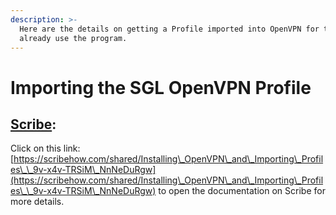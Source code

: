 ```yaml
---
description: >-
  Here are the details on getting a Profile imported into OpenVPN for those who
  already use the program.
---
```


# Importing the SGL OpenVPN Profile

## [Scribe](https://scribehow.com/shared/Installing\_OpenVPN\_and\_Importing\_Profiles\_\_9v-x4v-TRSiM\_NnNeDuRgw):

Click on this link: [https://scribehow.com/shared/Installing\_OpenVPN\_and\_Importing\_Profiles\_\_9v-x4v-TRSiM\_NnNeDuRgw](https://scribehow.com/shared/Installing\_OpenVPN\_and\_Importing\_Profiles\_\_9v-x4v-TRSiM\_NnNeDuRgw) to open the documentation on Scribe for more details.
